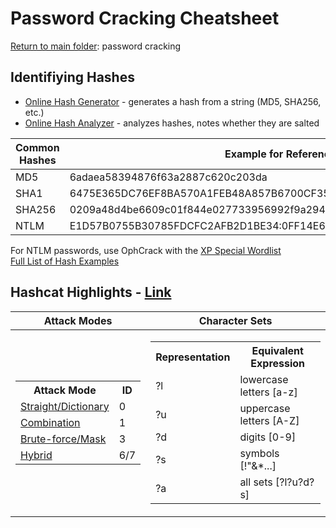 # Password Cracking Cheatsheet
[Return to main folder](https://github.com/hpu-panthersec/cyber-comp-materials/tree/main/password-cracking): password cracking

## Identifiying Hashes
- [Online Hash Generator](https://emn178.github.io/online-tools/sha256.html) - generates a hash from a string (MD5, SHA256, etc.)
- [Online Hash Analyzer](https://www.tunnelsup.com/hash-analyzer/) - analyzes hashes, notes whether they are salted

| Common Hashes | Example for Reference |
| ------------- | ------- |
| MD5 | 6adaea58394876f63a2887c620c203da |
| SHA1 | 6475E365DC76EF8BA570A1FEB48A857B6700CF35 |
| SHA256 | 0209a48d4be6609c01f844e027733956992f9a294e5000a0baae44d17746572f |
| NTLM | E1D57B0755B30785FDCFC2AFB2D1BE34:0FF14E6830947CD1F863474AD88D198D |

For NTLM passwords, use OphCrack with the [XP Special Wordlist](https://ophcrack.sourceforge.io/tables.php) <br />
[Full List of Hash Examples](https://hashcat.net/wiki/doku.php?id=example_hashes)


## Hashcat Highlights - [Link](https://github.com/hpu-panthersec/cyber-comp-materials/blob/main/password-cracking/hashcat-reference.md)
| Attack Modes | Character Sets |
|--|--|
|<table> <tr><th>Attack Mode</th><th> ID </th></tr><tr><td>[Straight/Dictionary](https://hashcat.net/wiki/doku.php?id=dictionary_attack)</td><td>0</td></tr> <tr><td>[Combination](https://hashcat.net/wiki/doku.php?id=combinator_attack)</td><td>1</td></tr> <tr><td>[Brute-force/Mask](https://hashcat.net/wiki/doku.php?id=mask_attack)</td> <td>3</td></tr> <tr><td>[Hybrid](https://hashcat.net/wiki/doku.php?id=hybrid_attack)</td><td>6/7</td></tr> </table>| <table> <tr><th>Representation</th><th>Equivalent Expression</th></tr><tr><td>?l</td><td>lowercase letters [a-z]</td></tr> <tr> <td>?u</td> <td>uppercase letters [A-Z]</td> </tr> <tr> <td>?d</td> <td>digits [0-9]</td> </tr> <tr> <td>?s</td> <td>symbols [!"&\*...]</td> </tr>  <tr> <td>?a</td> <td>all sets [?l?u?d?s]</td> </tr> </table>|

<!-- This is the most disgusting thing I've ever seen. Here's a key for anyone who dares to brave this beast -->
<!-- <table> </table> : creates a table -->
<!-- <th> </th>       : creates a table header -->
<!-- <tr> </tr>       : creates a table row -->
<!-- <td> </td>       : creates a table element -->

<!-- Source: double-table taken from https://stackoverflow.com/questions/43232279/how-can-one-display-tables-side-by-side-in-github-markdown -->
